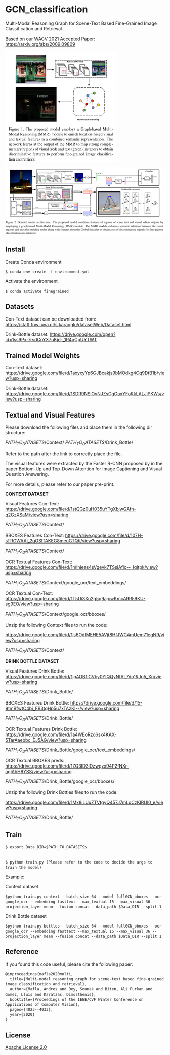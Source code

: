 # GCN_classification
Multi-Modal Reasoning Graph for Scene-Text Based Fine-Grained Image Classification and Retrieval

Based on our WACV 2021 Accepted Paper:
https://arxiv.org/abs/2009.09809

<a href="url"><img src="project_images/Teaser1.png" align="center" height="350" width="350" ></a>
<p></p>

![alt text](project_images/Figure_2.png?raw=true "Model")

## Install

Create Conda environment

    $ conda env create -f environment.yml

Activate the environment

    $ conda activate finegrained


## Datasets

Con-Text dataset can be downloaded from:
https://staff.fnwi.uva.nl/s.karaoglu/datasetWeb/Dataset.html

Drink-Bottle dataset:
https://drive.google.com/open?id=1ss9Pxr7rsdCpYX7uKjd-_1R4qCpUYTWT

## Trained Model Weights

Con-Text dataset:
https://drive.google.com/file/d/1axyxyYp6GJBcakjs9bMOdkg4Cq9DtB1b/view?usp=sharing


Drink-Bottle dataset:
https://drive.google.com/file/d/1SDR9NSlOvNJZsCgOaxYFoKkLALJiPKWs/view?usp=sharing



## Textual and Visual Features

Please download the following files and place them in the following dir structure: 

$PATH_TO_DATASETS$/Context/
$PATH_TO_DATASETS$/Drink_Bottle/

Refer to the path after the link to correctly place the file.

The visual features were extracted by the Faster R-CNN proposed by in the paper Bottom-Up and Top-Down Attention for Image Captioning and Visual Question Answering.

For more details, please refer to our paper pre-print.

**CONTEXT DATASET**

Visual Features Con-Text: 
https://drive.google.com/file/d/1stQGz0uH035uYTgXbjwGAfn-q2GzXSaM/view?usp=sharing

$PATH_TO_DATASETS$/Context/

BBOXES Features Con-Text: 
https://drive.google.com/file/d/107H-sTRGWAAi_2qOSlTAKEG8meuGTQti/view?usp=sharing

$PATH_TO_DATASETS$/Context/

OCR Textual Features Con-Text: 
https://drive.google.com/file/d/1mIhjeas4sVgevk7TSsiAflc--_Iqltpk/view?usp=sharing

$PATH_TO_DATASETS$/Context/google_ocr/text_embeddings/

OCR Textual Con-Text:
https://drive.google.com/file/d/1T5Ui3Xu2g5q9ajpwKmcA9R59KU-sg9EO/view?usp=sharing

$PATH_TO_DATASETS$/Context/google_ocr/bboxes/

Unzip the following Context files to run the code:

https://drive.google.com/file/d/1ls6OdIMEHE5AVjt8HfJWC4mUem71egN9/view?usp=sharing

$PATH_TO_DATASETS$/Context/

**DRINK BOTTLE DATASET**

Visual Features Drink Bottle: 
https://drive.google.com/file/d/1jpAOB1ICVby0YIQQyNfAL7do1RJq5_Xn/view?usp=sharing

$PATH_TO_DATASETS$/Drink_Bottle/

BBOXES Features Drink Bottle:
https://drive.google.com/file/d/15-9tmBfwtC4bi_FB3tgHp5u7xTAzKI--/view?usp=sharing

$PATH_TO_DATASETS$/Drink_Bottle/

OCR Textual Features Drink Bottle:
https://drive.google.com/file/d/1a4WEoRzo6sx4KAX-5TarAaebbc_EJ5AG/view?usp=sharing

$PATH_TO_DATASETS$/Drink_Bottle/google_ocr/text_embeddings/

OCR Textual BBOXES preds:
https://drive.google.com/file/d/1ZQ3ID3IDzwqzx94P2fNXr-agjAhH8YSS/view?usp=sharing

$PATH_TO_DATASETS$/Drink_Bottle/google_ocr/bboxes/

Unzip the following Drink Bottles files to run the code:

https://drive.google.com/file/d/1Mx8iLUuZTVtgyQ457J7mLdCzKlRUl0_e/view?usp=sharing

$PATH_TO_DATASETS$/Drink_Bottle/


## Train 


    $ export Data_DIR=$PATH_TO_DATASETS$
    
    
    $ python train.py (Please refer to the code to decide the args to train the model)

Example: 

Context dataset

    $python train.py context --batch_size 64 --model fullGCN_bboxes --ocr google_ocr --embedding fasttext --max_textual 15 --max_visual 36 --projection_layer mean --fusion concat --data_path $Data_DIR --split 1

Drink Bottle dataset

    $python train.py bottles --batch_size 64 --model fullGCN_bboxes --ocr google_ocr --embedding fasttext --max_textual 15 --max_visual 36 --projection_layer mean --fusion concat --data_path $Data_DIR --split 1



## Reference

If you found this code useful, please cite the following paper:

```
@inproceedings{mafla2020multi,
  title={Multi-modal reasoning graph for scene-text based fine-grained image classification and retrieval},
  author={Mafla, Andres and Dey, Sounak and Biten, Ali Furkan and Gomez, Lluis and Karatzas, Dimosthenis},
  booktitle={Proceedings of the IEEE/CVF Winter Conference on Applications of Computer Vision},
  pages={4023--4033},
  year={2020}
}
```

## License

[Apache License 2.0](http://www.apache.org/licenses/LICENSE-2.0)
